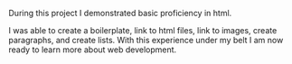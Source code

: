 During this project I demonstrated basic proficiency in html.

I was able to create a boilerplate, link to html files, link to images, create paragraphs, and create lists.
With this experience under my belt I am now ready to learn more about web development.